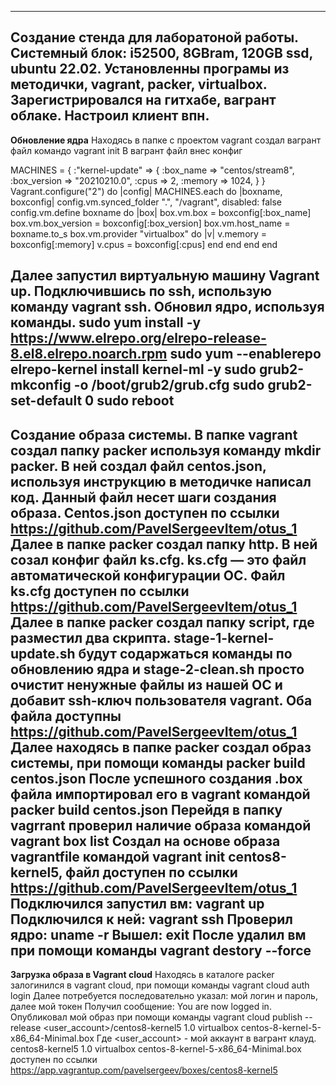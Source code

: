 ------------------------------------------------------------------------------
Создание стенда для лаборатоной работы.
Системный блок: i52500, 8GBram, 120GB ssd, ubuntu 22.02.
Установленны програмы из методички, vagrant, packer, virtualbox.
Зарегистрировался на гитхабе, вагрант облаке.
Настроил клиент впн.
------------------------------------------------------------------------------
**Обновление ядра**
Находясь в папке с проектом vagrant создал вагрант файл командо vagrant init
В вагрант файл внес конфиг

MACHINES = {
  :"kernel-update" => {
              :box_name => "centos/stream8",
              :box_version => "20210210.0",
              :cpus => 2,
              :memory => 1024,
            }
}
Vagrant.configure("2") do |config|
  MACHINES.each do |boxname, boxconfig|
    config.vm.synced_folder ".", "/vagrant", disabled: false
    config.vm.define boxname do |box|
      box.vm.box = boxconfig[:box_name]
      box.vm.box_version = boxconfig[:box_version]
      box.vm.host_name = boxname.to_s
      box.vm.provider "virtualbox" do |v|
        v.memory = boxconfig[:memory]
        v.cpus = boxconfig[:cpus]
      end
    end
  end
end

Далее запустил виртуальную машину Vagrant up.
Подключившись по ssh, использую команду vagrant ssh.
Обновил ядро, используя команды.
sudo yum install -y https://www.elrepo.org/elrepo-release-8.el8.elrepo.noarch.rpm
sudo yum --enablerepo elrepo-kernel install kernel-ml -y
sudo grub2-mkconfig -o /boot/grub2/grub.cfg
sudo grub2-set-default 0
sudo reboot
------------------------------------------------------------------------------
**Создание образа системы.**
В папке vagrant создал папку packer используя команду mkdir packer.
В ней создал файл centos.json, используя инструкцию в методичке написал код. Данный файл несет шаги создания образа.  Centos.json доступен по ссылки https://github.com/PavelSergeevItem/otus_1
Далее в папке packer создал папку http. В ней созал конфиг файл ks.cfg. ks.cfg — это файл автоматической конфигурации ОС. Файл ks.cfg доступен по ссылки https://github.com/PavelSergeevItem/otus_1
Далее в папке packer создал папку script, где разместил два скрипта. stage-1-kernel-update.sh будут содаржаться команды по обновлению ядра и stage-2-clean.sh просто очистит ненужные файлы из нашей ОС и добавит ssh-ключ пользователя vagrant. Оба файла доступны https://github.com/PavelSergeevItem/otus_1
Далее находясь в папке packer создал образ системы, при помощи команды packer build centos.json
После успешного создания .box файла импортировал его в vagrant командой packer build centos.json
Перейдя в папку vagrrant проверил наличие образа командой vagrant box list
Создал на основе образа vagrantfile командой vagrant init centos8-kernel5, файл доступен по ссылки https://github.com/PavelSergeevItem/otus_1
Подключился запустил вм: vagrant up
Подключился к ней: vagrant ssh
Проверил ядро: uname -r
Вышел: exit
После удалил вм при помощи команды vagrant destory --force
------------------------------------------------------------------------------
**Загрузка образа в Vagrant cloud**
Находясь в каталоге packer залогинился в vagrant cloud, при помощи команды vagrant cloud auth login
Далее потребуется последовательно указал:
мой логин и пароль, далее мой токен
Получил сообщение: You are now logged in.
Опубликовал мой образ при помощи команды vagrant cloud publish --release <user_account>/centos8-kernel5 1.0 virtualbox centos-8-kernel-5-x86_64-Minimal.box
Где <user_account> - мой аккаунт в вагрант клауд.
centos8-kernel5 1.0 virtualbox centos-8-kernel-5-x86_64-Minimal.box доступен по ссылки https://app.vagrantup.com/pavelsergeev/boxes/centos8-kernel5
